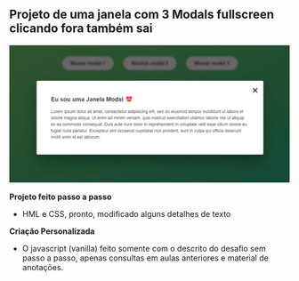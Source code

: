 ## Projeto de uma janela com 3 Modals fullscreen clicando fora também sai

![alt text](Print.png)

**Projeto feito passo a passo**

- HML e CSS, pronto, modificado alguns detalhes de texto 

**Criação Personalizada**

- O javascript (vanilla) feito somente com o descrito do desafio sem passo a passo, apenas consultas em aulas anteriores e material de anotações.
